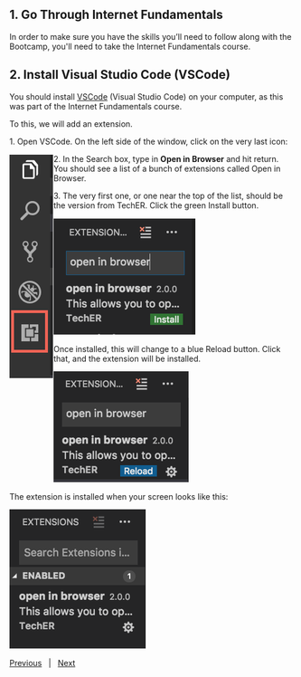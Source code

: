 ## 1. Go Through Internet Fundamentals

In order to make sure you have the skills you’ll need to follow along with the Bootcamp, you'll need to take the Internet Fundamentals course.

## 2. Install Visual Studio Code (VSCode)

You should install [VSCode](https://code.visualstudio.com) (Visual Studio Code) on your computer, as
this was part of the Internet Fundamentals course.

To this, we will add an extension.

1\. Open VSCode. On the left side of the window, click on the very last
icon:

<img src="./images/vscode-icon.jpg" align=left />

2\. In the Search box, type in **Open in Browser** and hit return. You
should see a list of a bunch of extensions called Open in Browser.

3\. The very first one, or one near the top of the list, should be the
version from TechER. Click the green Install button.

![](./images/vscode-open-in-browser.jpg)

Once installed, this will change to a blue Reload button. Click that,
and the extension will be installed.

![](./images/vscode-reload.jpg)

The extension is installed when your screen looks like this:

![](./images/vscode-enabled.jpg)


[Previous](./00-intro.md) &nbsp; | &nbsp; [Next](./02-html.md)